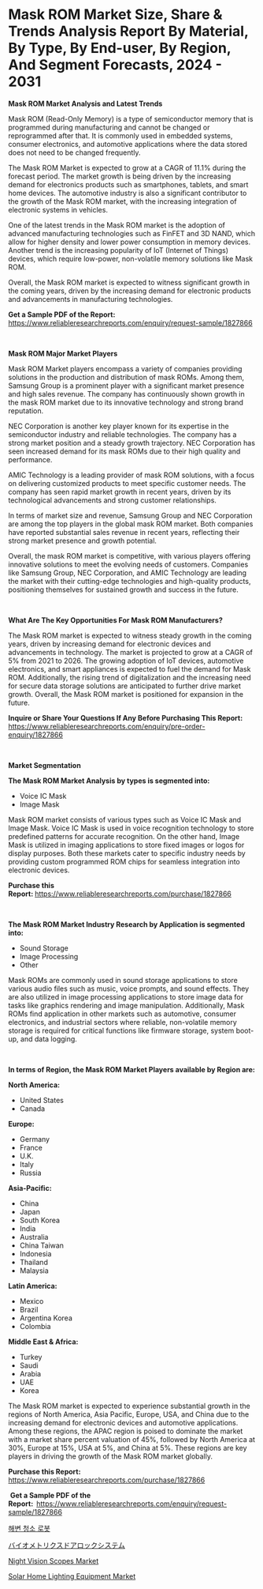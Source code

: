 <p><h1>Mask ROM Market Size, Share & Trends Analysis Report By Material, By Type, By End-user, By Region, And Segment Forecasts, 2024 - 2031</h1></p><p><strong>Mask ROM Market Analysis and Latest Trends</strong></p>
<p><p>Mask ROM (Read-Only Memory) is a type of semiconductor memory that is programmed during manufacturing and cannot be changed or reprogrammed after that. It is commonly used in embedded systems, consumer electronics, and automotive applications where the data stored does not need to be changed frequently.</p><p>The Mask ROM Market is expected to grow at a CAGR of 11.1% during the forecast period. The market growth is being driven by the increasing demand for electronics products such as smartphones, tablets, and smart home devices. The automotive industry is also a significant contributor to the growth of the Mask ROM market, with the increasing integration of electronic systems in vehicles.</p><p>One of the latest trends in the Mask ROM market is the adoption of advanced manufacturing technologies such as FinFET and 3D NAND, which allow for higher density and lower power consumption in memory devices. Another trend is the increasing popularity of IoT (Internet of Things) devices, which require low-power, non-volatile memory solutions like Mask ROM.</p><p>Overall, the Mask ROM market is expected to witness significant growth in the coming years, driven by the increasing demand for electronic products and advancements in manufacturing technologies.</p></p>
<p><strong>Get a Sample PDF of the Report:&nbsp;</strong> <a href="https://www.reliableresearchreports.com/enquiry/request-sample/1827866">https://www.reliableresearchreports.com/enquiry/request-sample/1827866</a></p>
<p>&nbsp;</p>
<p><strong>Mask ROM Major Market Players</strong></p>
<p><p>Mask ROM Market players encompass a variety of companies providing solutions in the production and distribution of mask ROMs. Among them, Samsung Group is a prominent player with a significant market presence and high sales revenue. The company has continuously shown growth in the mask ROM market due to its innovative technology and strong brand reputation.</p><p>NEC Corporation is another key player known for its expertise in the semiconductor industry and reliable technologies. The company has a strong market position and a steady growth trajectory. NEC Corporation has seen increased demand for its mask ROMs due to their high quality and performance.</p><p>AMIC Technology is a leading provider of mask ROM solutions, with a focus on delivering customized products to meet specific customer needs. The company has seen rapid market growth in recent years, driven by its technological advancements and strong customer relationships.</p><p>In terms of market size and revenue, Samsung Group and NEC Corporation are among the top players in the global mask ROM market. Both companies have reported substantial sales revenue in recent years, reflecting their strong market presence and growth potential.</p><p>Overall, the mask ROM market is competitive, with various players offering innovative solutions to meet the evolving needs of customers. Companies like Samsung Group, NEC Corporation, and AMIC Technology are leading the market with their cutting-edge technologies and high-quality products, positioning themselves for sustained growth and success in the future.</p></p>
<p>&nbsp;</p>
<p><strong>What Are The Key Opportunities For Mask ROM Manufacturers?</strong></p>
<p><p>The Mask ROM market is expected to witness steady growth in the coming years, driven by increasing demand for electronic devices and advancements in technology. The market is projected to grow at a CAGR of 5% from 2021 to 2026. The growing adoption of IoT devices, automotive electronics, and smart appliances is expected to fuel the demand for Mask ROM. Additionally, the rising trend of digitalization and the increasing need for secure data storage solutions are anticipated to further drive market growth. Overall, the Mask ROM market is positioned for expansion in the future.</p></p>
<p><strong>Inquire or Share Your Questions If Any Before Purchasing This Report:</strong> <a href="https://www.reliableresearchreports.com/enquiry/pre-order-enquiry/1827866">https://www.reliableresearchreports.com/enquiry/pre-order-enquiry/1827866</a></p>
<p>&nbsp;</p>
<p><strong>Market Segmentation</strong></p>
<p><strong>The Mask ROM Market Analysis by types is segmented into:</strong></p>
<p><ul><li>Voice IC Mask</li><li>Image Mask</li></ul></p>
<p><p>Mask ROM market consists of various types such as Voice IC Mask and Image Mask. Voice IC Mask is used in voice recognition technology to store predefined patterns for accurate recognition. On the other hand, Image Mask is utilized in imaging applications to store fixed images or logos for display purposes. Both these markets cater to specific industry needs by providing custom programmed ROM chips for seamless integration into electronic devices.</p></p>
<p><strong>Purchase this Report:&nbsp;</strong><a href="https://www.reliableresearchreports.com/purchase/1827866">https://www.reliableresearchreports.com/purchase/1827866</a></p>
<p>&nbsp;</p>
<p><strong>The Mask ROM Market Industry Research by Application is segmented into:</strong></p>
<p><ul><li>Sound Storage</li><li>Image Processing</li><li>Other</li></ul></p>
<p><p>Mask ROMs are commonly used in sound storage applications to store various audio files such as music, voice prompts, and sound effects. They are also utilized in image processing applications to store image data for tasks like graphics rendering and image manipulation. Additionally, Mask ROMs find application in other markets such as automotive, consumer electronics, and industrial sectors where reliable, non-volatile memory storage is required for critical functions like firmware storage, system boot-up, and data logging.</p></p>
<p>&nbsp;</p>
<p><strong>In terms of Region, the Mask ROM Market Players available by Region are:</strong></p>
<p>
    <p> <strong> North America: </strong>
        <ul>
            <li>United States</li>
            <li>Canada</li>
        </ul>
        </p> 
    <p> <strong> Europe: </strong>
        <ul>
            <li>Germany</li>
            <li>France</li>
            <li>U.K.</li>
            <li>Italy</li>
            <li>Russia</li>
        </ul>
        </p> 
    <p> <strong> Asia-Pacific: </strong>
        <ul>
            <li>China</li>
            <li>Japan</li>
            <li>South Korea</li>
            <li>India</li>
            <li>Australia</li>
            <li>China Taiwan</li>
            <li>Indonesia</li>
            <li>Thailand</li>
            <li>Malaysia</li>
        </ul>
        </p> 
    <p> <strong> Latin America: </strong>
        <ul>
            <li>Mexico</li>
            <li>Brazil</li>
            <li>Argentina Korea</li>
            <li>Colombia</li>
        </ul>
        </p> 
    <p> <strong> Middle East & Africa: </strong>
        <ul>
            <li>Turkey</li>
            <li>Saudi</li>
            <li>Arabia</li>
            <li>UAE</li>
            <li>Korea</li>
        </ul>
    </p>
    </p>
<p><p>The Mask ROM market is expected to experience substantial growth in the regions of North America, Asia Pacific, Europe, USA, and China due to the increasing demand for electronic devices and automotive applications. Among these regions, the APAC region is poised to dominate the market with a market share percent valuation of 45%, followed by North America at 30%, Europe at 15%, USA at 5%, and China at 5%. These regions are key players in driving the growth of the Mask ROM market globally.</p></p>
<p><strong>Purchase this Report: </strong><a href="https://www.reliableresearchreports.com/purchase/1827866">https://www.reliableresearchreports.com/purchase/1827866</a></p>
<p>&nbsp;<strong>Get a Sample PDF of the Report:&nbsp;&nbsp;</strong><a href="https://www.reliableresearchreports.com/enquiry/request-sample/1827866">https://www.reliableresearchreports.com/enquiry/request-sample/1827866</a></p>
<p><strong></strong></p>
<p><p><a href="https://github.com/vs2869dizt0/Market-Research-Report-List-1/blob/main/863860612316.md">해변 청소 로봇</a></p><p><a href="https://medium.com/@kelscdowell78456/%E3%83%90%E3%82%A4%E3%82%AA%E3%83%A1%E3%83%88%E3%83%AA%E3%82%AF%E3%82%B9%E3%83%89%E3%82%A2%E3%83%AD%E3%83%83%E3%82%AF%E3%82%B7%E3%82%B9%E3%83%86%E3%83%A0%E5%B8%82%E5%A0%B4-%E5%B8%82%E5%A0%B4%E3%82%B7%E3%82%A7%E3%82%A2-%E5%B8%82%E5%A0%B4%E3%83%88%E3%83%AC%E3%83%B3%E3%83%89-%E3%81%8A%E3%82%88%E3%81%B3%E5%B0%86%E6%9D%A5%E3%81%AE%E6%88%90%E9%95%B7%E3%82%92%E6%8E%A2%E3%82%8B-1b8e39cf9acc">バイオメトリクスドアロックシステム</a></p><p><a href="https://github.com/kosella/Market-Research-Report-List-2/blob/main/night-vision-scopes-market.md">Night Vision Scopes Market</a></p><p><a href="https://github.com/nathandecarvalho/Market-Research-Report-List-2/blob/main/solar-home-lighting-equipment-market.md">Solar Home Lighting Equipment Market</a></p></p>